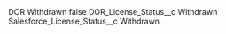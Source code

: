 <?xml version="1.0" encoding="UTF-8"?>
<CustomMetadata xmlns="http://soap.sforce.com/2006/04/metadata" xmlns:xsi="http://www.w3.org/2001/XMLSchema-instance" xmlns:xsd="http://www.w3.org/2001/XMLSchema">
    <label>DOR Withdrawn</label>
    <protected>false</protected>
    <values>
        <field>DOR_License_Status__c</field>
        <value xsi:type="xsd:string">Withdrawn</value>
    </values>
    <values>
        <field>Salesforce_License_Status__c</field>
        <value xsi:type="xsd:string">Withdrawn</value>
    </values>
</CustomMetadata>
